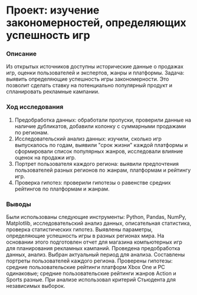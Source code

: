 # Проект: изучение закономерностей, определяющих успешность игр
### Описание

Из открытых источников доступны исторические данные о продажах игр, оценки пользователей и экспертов, жанры и платформы. Задача: выявить определяющие успешность игры закономерности. Это позволит сделать ставку на потенциально популярный продукт и спланировать рекламные кампании.

### Ход исследования
1. Предобработка данных: обработали пропуски, проверили данные на наличие дубликатов, добавили колонку с суммарными продажами по регионам.
2. Исследовательский анализ данных: изучили, сколько игр выпускалось по годам, выявили "срок жизни" каждой платформы и сформировали список популярных жанров, исследовали влияние оценок на продажи игр.
3. Портрет пользователя каждого региона: выявили предпочтения пользователей разных регионов по жанрам, платформам и рейтингу игр.
4. Проверка гипотез: проверили гипотезы о равенстве средних рейтингов по платформам и жанрам.

### Выводы

Были использованы следующие инструменты: Python, Pandas, NumPy, Matplotlib, исследовательский анализ данных, описательная статистика, проверка статистических гипотез. Выявлены параметры, определяющие успешность игры в разных регионах мира. На основании этого подготовлен отчет для магазина компьютерных игр для планирования рекламных кампаний. Проведена предобработка данных, анализ. Выбран актуальный период для анализа. Составлены портреты пользователей каждого региона. Проверены гипотезы: средние пользовательские рейтинги платформ Xbox One и PC одинаковые; средние пользовательские рейтинги жанров Action и Sports разные. При анализе использовал критерий Стьюдента для независимых выборок.
